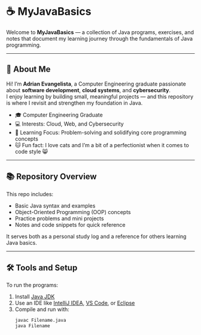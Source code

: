 # ☕ MyJavaBasics

Welcome to **MyJavaBasics** — a collection of Java programs, exercises, and notes that document my learning journey through the fundamentals of Java programming.

---

## 👋 About Me

Hi! I’m **Adrian Evangelista**, a Computer Engineering graduate passionate about **software development**, **cloud systems**, and **cybersecurity**.  
I enjoy learning by building small, meaningful projects — and this repository is where I revisit and strengthen my foundation in Java.

- 🎓 Computer Engineering Graduate  
- 💻 Interests: Cloud, Web, and Cybersecurity  
- 🧠 Learning Focus: Problem-solving and solidifying core programming concepts  
- 🐱 Fun fact: I love cats and I’m a bit of a perfectionist when it comes to code style 😸

---

## 📚 Repository Overview

This repo includes:
- Basic Java syntax and examples  
- Object-Oriented Programming (OOP) concepts  
- Practice problems and mini projects  
- Notes and code snippets for quick reference  

It serves both as a personal study log and a reference for others learning Java basics.

---

## 🛠️ Tools and Setup

To run the programs:
1. Install [Java JDK](https://www.oracle.com/java/technologies/downloads/)  
2. Use an IDE like [IntelliJ IDEA](https://www.jetbrains.com/idea/), [VS Code](https://code.visualstudio.com/), or [Eclipse](https://www.eclipse.org/)  
3. Compile and run with:
   ```bash
   javac Filename.java
   java Filename
